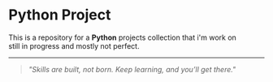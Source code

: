 # Python Project
This is a repository for a **Python** projects collection that i'm work on  
still in progress and mostly not perfect.

---
> *"Skills are built, not born. Keep learning, and you’ll get there."*
